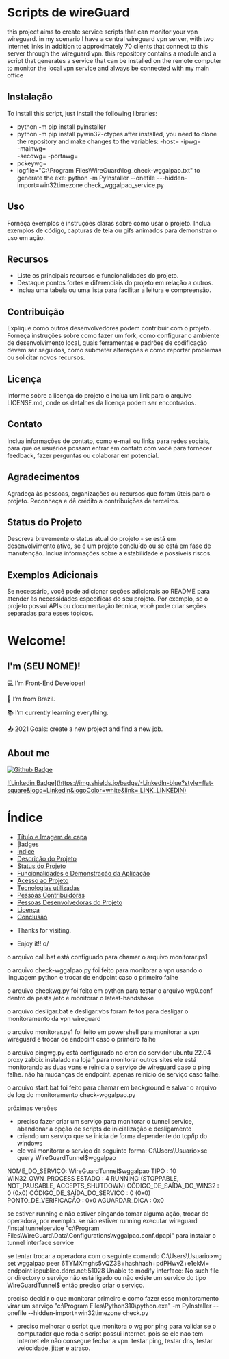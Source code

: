 # Scripts de wireGuard

this project aims to create service scripts that can monitor your vpn wireguard.
in my scenario I have a central wireguard vpn server, with two internet links in addition to approximately 70 clients that connect to this server through the wireguard vpn.
this repository contains a module and a script that generates a service that can be installed on the remote computer to monitor the local vpn service and always be connected with my main office

## Instalação

To install this script, just install the following libraries:
- python -m pip install pyinstaller
- python -m pip install pywin32-ctypes
after installed, you need to clone the repository and make changes to the variables:
-host=<remote host to monitor>
-ipwg=<main wan public ip>
-mainwg=<main wan dns name>
-secdwg=<secondary wan dns name>
-portawg=<port you use for your WireGuard>
- pckeywg=<public key>
- logfile="C:\Program Files\WireGuard\log_check-wggalpao.txt"
to generate the exe:
python -m PyInstaller --onefile ---hidden-import=win32timezone check_wggalpao_service.py

## Uso

Forneça exemplos e instruções claras sobre como usar o projeto. Inclua exemplos de código, capturas de tela ou gifs animados para demonstrar o uso em ação.

## Recursos

- Liste os principais recursos e funcionalidades do projeto.
- Destaque pontos fortes e diferenciais do projeto em relação a outros.
- Inclua uma tabela ou uma lista para facilitar a leitura e compreensão.

## Contribuição

Explique como outros desenvolvedores podem contribuir com o projeto. Forneça instruções sobre como fazer um fork, como configurar o ambiente de desenvolvimento local, quais ferramentas e padrões de codificação devem ser seguidos, como submeter alterações e como reportar problemas ou solicitar novos recursos.

## Licença

Informe sobre a licença do projeto e inclua um link para o arquivo LICENSE.md, onde os detalhes da licença podem ser encontrados.

## Contato

Inclua informações de contato, como e-mail ou links para redes sociais, para que os usuários possam entrar em contato com você para fornecer feedback, fazer perguntas ou colaborar em potencial.

## Agradecimentos

Agradeça às pessoas, organizações ou recursos que foram úteis para o projeto. Reconheça e dê crédito a contribuições de terceiros.

## Status do Projeto

Descreva brevemente o status atual do projeto - se está em desenvolvimento ativo, se é um projeto concluído ou se está em fase de manutenção. Inclua informações sobre a estabilidade e possíveis riscos.

## Exemplos Adicionais

Se necessário, você pode adicionar seções adicionais ao README para atender às necessidades específicas do seu projeto. Por exemplo, se o projeto possui APIs ou documentação técnica, você pode criar seções separadas para esses tópicos.




# Welcome!

 

## I'm (SEU NOME)!

 

:computer: I'm Front-End Developer!

:house_with_garden: I’m from Brazil.

:books: I’m currently learning everything.

:outbox_tray: 2021 Goals: create a new project and find a new job.

 

## About me

[![Github Badge](https://img.shields.io/badge/-Github-000?style=flat-square&logo=Github&logoColor=white&link=LINK_GIT)](LINK_GIT)

[![Linkedin Badge](https://img.shields.io/badge/-LinkedIn-blue?style=flat-square&logo=Linkedin&logoColor=white&link= LINK_LINKEDIN)]( LINK_LINKEDIN)


# Índice 

* [Título e Imagem de capa](#Título-e-Imagem-de-capa)
* [Badges](#badges)
* [Índice](#índice)
* [Descrição do Projeto](#descrição-do-projeto)
* [Status do Projeto](#status-do-Projeto)
* [Funcionalidades e Demonstração da Aplicação](#funcionalidades-e-demonstração-da-aplicação)
* [Acesso ao Projeto](#acesso-ao-projeto)
* [Tecnologias utilizadas](#tecnologias-utilizadas)
* [Pessoas Contribuidoras](#pessoas-contribuidoras)
* [Pessoas Desenvolvedoras do Projeto](#pessoas-desenvolvedoras)
* [Licença](#licença)
* [Conclusão](#conclusão)

- Thanks for visiting.

- Enjoy it!! o/

o arquivo call.bat está configuado para chamar o arquivo monitorar.ps1

o arquivo check-wggalpao.py foi feito para monitorar a vpn usando o linguagem python e trocar de endpoint caso o primeiro falhe

o arquivo checkwg.py foi feito em python para testar o arquivo wg0.conf dentro da pasta /etc e monitorar o latest-handshake

o arquivo desligar.bat e desligar.vbs foram feitos para desligar o monitoramento da vpn wireguard

o arquivo monitorar.ps1 foi feito em powershell para monitorar a vpn wireguard e trocar de endpoint caso o primeiro falhe

o arquivo pingwg.py está configurado no cron do servidor ubuntu 22.04 proxy zabbix instalado na loja 1 para monitorar outros sites ele está monitorando as duas vpns e reinicia o serviço de wireguard caso o ping falhe. não há mudanças de endpoint. apenas reinicio de serviço caso falhe.

o arquivo start.bat foi feito para chamar em background e salvar o arquivo de log do monitoramento check-wggalpao.py


próximas versões
- preciso fazer criar um serviço para monitorar o tunnel service, abandonar a opção de scripts de inicialização e desligamento
- criando um serviço que se inicia de forma dependente do tcp/ip do windows
- ele vai monitorar o serviço da seguinte forma:
C:\Users\Usuario>sc query WireGuardTunnel$wggalpao

NOME_DO_SERVIÇO: WireGuardTunnel$wggalpao
    TIPO                       : 10  WIN32_OWN_PROCESS
    ESTADO                     : 4  RUNNING
                                (STOPPABLE, NOT_PAUSABLE, ACCEPTS_SHUTDOWN)
    CÓDIGO_DE_SAÍDA_DO_WIN32   : 0  (0x0)
    CÓDIGO_DE_SAÍDA_DO_SERVIÇO : 0  (0x0)
    PONTO_DE_VERIFICAÇÃO       : 0x0
    AGUARDAR_DICA              : 0x0

se estiver running e não estiver pingando tomar alguma ação, trocar de operadora, por exemplo.
se não estiver running executar
wireguard /installtunnelservice "c:\Program Files\WireGuard\Data\Configurations\wggalpao.conf.dpapi"
para instalar o tunnel interface service

se tentar trocar a operadora com o seguinte comando
C:\Users\Usuario>wg set wggalpao peer 6TYMXmghs5vQZ3B+hashhash+pdPHwvZ+e1ekM= endpoint ippublico.ddns.net:51028
Unable to modify interface: No such file or directory
o serviço não está ligado ou não existe um servico do tipo WireGuardTunnel$
então preciso criar o serviço.

preciso decidir o que monitorar primeiro e como fazer esse monitoramento virar um serviço
"c:\Program Files\Python310\python.exe" -m PyInstaller --onefile --hidden-import=win32timezone check.py
- preciso melhorar o script que monitora o wg por ping para validar se o computador que roda o script possui internet. pois se ele nao tem internet ele não consegue fechar a vpn. testar ping, testar dns, testar velocidade, jitter e atraso.

